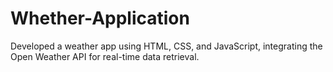 # Whether-Application
Developed a weather app using HTML, CSS, and JavaScript, integrating the Open Weather API for real-time data  retrieval.

